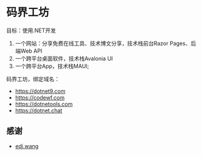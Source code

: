 # 码界工坊

目标：使用.NET开发

1. 一个网站：分享免费在线工具、技术博文分享，技术栈前台Razor Pages、后端Web API
2. 一个跨平台桌面软件，技术栈Avalonia UI
3. 一个跨平台App，技术栈MAUI;

码界工坊，绑定域名：

- https://dotnet9.com
- https://codewf.com
- https://dotnetools.com
- https://dotnet.chat

## 感谢

- [edi.wang](https://github.com/EdiWang/Moonglade)